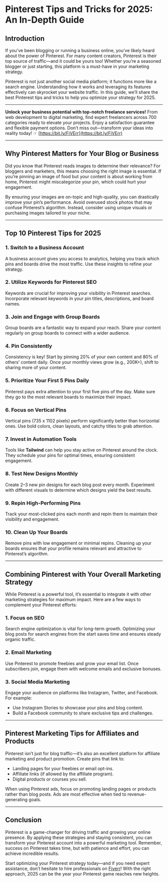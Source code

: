 # Pinterest Tips and Tricks for 2025: An In-Depth Guide

## Introduction

If you’ve been blogging or running a business online, you’ve likely heard about the power of Pinterest. For many content creators, Pinterest is their top source of traffic—and it could be yours too! Whether you’re a seasoned blogger or just starting, this platform is a must-have in your marketing strategy.

Pinterest is not just another social media platform; it functions more like a search engine. Understanding how it works and leveraging its features effectively can skyrocket your website traffic. In this guide, we’ll share the best Pinterest tips and tricks to help you optimize your strategy for 2025.

---

**Unlock your business potential with top-notch freelance services!** From web development to digital marketing, find expert freelancers across 700 categories ready to elevate your projects. Enjoy a satisfaction guarantee and flexible payment options. Don’t miss out—transform your ideas into reality today! ☞ [https://bit.ly/FiVErr](https://bit.ly/FiVErr)

---

## Why Pinterest Matters for Your Blog or Business

Did you know that Pinterest reads images to determine their relevance? For bloggers and marketers, this means choosing the right image is essential. If you’re pinning an image of food but your content is about working from home, Pinterest might miscategorize your pin, which could hurt your engagement.

By ensuring your images are on-topic and high-quality, you can drastically improve your pin’s performance. Avoid overused stock photos that may confuse Pinterest’s algorithm. Instead, consider using unique visuals or purchasing images tailored to your niche.

---

## Top 10 Pinterest Tips for 2025

### 1. Switch to a Business Account
A business account gives you access to analytics, helping you track which pins and boards drive the most traffic. Use these insights to refine your strategy.

### 2. Utilize Keywords for Pinterest SEO
Keywords are crucial for improving your visibility in Pinterest searches. Incorporate relevant keywords in your pin titles, descriptions, and board names.

### 3. Join and Engage with Group Boards
Group boards are a fantastic way to expand your reach. Share your content regularly on group boards to connect with a wider audience.

### 4. Pin Consistently
Consistency is key! Start by pinning 20% of your own content and 80% of others’ content daily. Once your monthly views grow (e.g., 200K+), shift to sharing more of your content.

### 5. Prioritize Your First 5 Pins Daily
Pinterest pays extra attention to your first five pins of the day. Make sure they go to the most relevant boards to maximize their impact.

### 6. Focus on Vertical Pins
Vertical pins (735 x 1102 pixels) perform significantly better than horizontal ones. Use bold colors, clean layouts, and catchy titles to grab attention.

### 7. Invest in Automation Tools
Tools like **Tailwind** can help you stay active on Pinterest around the clock. They schedule your pins for optimal times, ensuring consistent engagement.

### 8. Test New Designs Monthly
Create 2–3 new pin designs for each blog post every month. Experiment with different visuals to determine which designs yield the best results.

### 9. Repin High-Performing Pins
Track your most-clicked pins each month and repin them to maintain their visibility and engagement.

### 10. Clean Up Your Boards
Remove pins with low engagement or minimal repins. Cleaning up your boards ensures that your profile remains relevant and attractive to Pinterest’s algorithm.

---

## Combining Pinterest with Your Overall Marketing Strategy

While Pinterest is a powerful tool, it’s essential to integrate it with other marketing strategies for maximum impact. Here are a few ways to complement your Pinterest efforts:

### 1. Focus on SEO
Search engine optimization is vital for long-term growth. Optimizing your blog posts for search engines from the start saves time and ensures steady organic traffic.

### 2. Email Marketing
Use Pinterest to promote freebies and grow your email list. Once subscribers join, engage them with welcome emails and exclusive bonuses.

### 3. Social Media Marketing
Engage your audience on platforms like Instagram, Twitter, and Facebook. For example:
- Use Instagram Stories to showcase your pins and blog content.
- Build a Facebook community to share exclusive tips and challenges.

---

## Pinterest Marketing Tips for Affiliates and Products

Pinterest isn’t just for blog traffic—it’s also an excellent platform for affiliate marketing and product promotion. Create pins that link to:
- Landing pages for your freebies or email opt-ins.
- Affiliate links (if allowed by the affiliate program).
- Digital products or courses you sell.

When using Pinterest ads, focus on promoting landing pages or products rather than blog posts. Ads are most effective when tied to revenue-generating goals.

---

## Conclusion

Pinterest is a game-changer for driving traffic and growing your online presence. By applying these strategies and staying consistent, you can transform your Pinterest account into a powerful marketing tool. Remember, success on Pinterest takes time, but with patience and effort, you can achieve incredible results.

Start optimizing your Pinterest strategy today—and if you need expert assistance, don’t hesitate to hire professionals on [Fiverr](https://bit.ly/FiVErr)! With the right approach, 2025 can be the year your Pinterest game reaches new heights.
